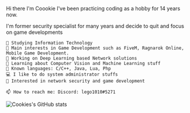 Hi there I'm Coookie
I've been practicing coding as a hobby for 14 years now.

I'm former security specialist for many years and decide to quit and focus on game developments

```
🏫 Studying Information Technology
🔎 Main interests in Game Development such as FiveM, Ragnarok Online, Mobile Game Development.
🔭 Working on Deep Learning based Network solutions
🌱 Learning about Computer Vision and Machine Learning stuff
🌟 Known languages: C/C++, Java, Lua, Php
💻 I like to do system administrator stuffs
🚩 Interested in network security and game development

📫 How to reach me: Discord: lego1010#5271
```
![Cookies's GitHub stats](https://github-readme-stats.vercel.app/api?username=coookie1010&theme=dark&show_icons=true)
